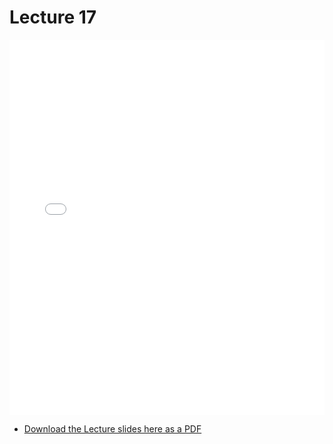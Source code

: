 # Lecture 17

<div>
<iframe src="../../103_lec17.pdf" width="100%" height="600px" frameBorder="0"> </iframe>
</div>

- [Download the Lecture slides here as a PDF](../../103_lec17.pdf)